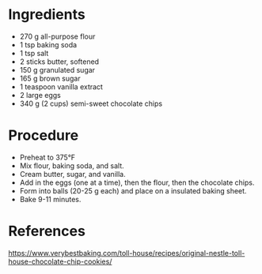 Ingredients
===========
- 270 g all-purpose flour
- 1 tsp baking soda
- 1 tsp salt
- 2 sticks butter, softened
- 150 g granulated sugar
- 165 g brown sugar
- 1 teaspoon vanilla extract
- 2 large eggs
- 340 g (2 cups) semi-sweet chocolate chips

Procedure
=========
- Preheat to 375°F
- Mix flour, baking soda, and salt.
- Cream butter, sugar, and vanilla.
- Add in the eggs (one at a time), then the flour, then the chocolate chips.
- Form into balls (20-25 g each) and place on a insulated baking sheet.
- Bake 9-11 minutes.

References
==========
https://www.verybestbaking.com/toll-house/recipes/original-nestle-toll-house-chocolate-chip-cookies/
